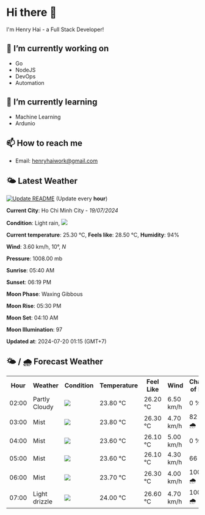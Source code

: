 # Hi there 👋

I'm Henry Hai - a Full Stack Developer!

## 🔭 I’m currently working on

- Go
- NodeJS
- DevOps
- Automation

## 🌱 I’m currently learning

- Machine Learning
- Ardunio

## 📫 How to reach me

- Email: <henryhaiwork@gmail.com>

## 🌤️ Latest Weather
[![Update README](https://github.com/henry0hai/henry0hai/actions/workflows/udpateReadme.yml/badge.svg)](https://github.com/henry0hai/henry0hai/actions/workflows/udpateReadme.yml)
(Update every **hour**)
<!-- CURRENT_WEATHER:START -->
**Current City**: Ho Chi Minh City - *19/07/2024*

**Condition**: Light rain, <img src="https://cdn.weatherapi.com/weather/64x64/night/296.png"/>

**Current temperature**: 25.30 °C, **Feels like**: 28.50 °C, **Humidity**: 94%

**Wind**: 3.60 km/h, 10°, *N*

**Pressure**: 1008.00 mb

**Sunrise**: 05:40 AM

**Sunset**: 06:19 PM

**Moon Phase**: Waxing Gibbous

**Moon Rise**: 05:30 PM

**Moon Set**: 04:10 AM

**Moon Illumination**: 97

**Updated at**: 2024-07-20 01:15 (GMT+7)<!-- CURRENT_WEATHER:END -->

## 🌤️ / 🌧️ Forecast Weather
<!-- FORECAST_WEATHER:START -->
<table>
		<tr>
			<th>Hour</th>
			<th>Weather</th>
			<th>Condition</th>
			<th>Temperature</th>
			<th>Feel Like</th>
			<th>Wind</th>
			<th>Chance of Rain</th>
		</tr>
				<tr>
					<td>02:00</td>
					<td>Partly Cloudy </td>
					<td><img src='https://cdn.weatherapi.com/weather/64x64/night/116.png'/></td>
					<td>23.80 °C</td>
					<td>26.20 °C</td>
					<td>6.50 km/h</td>
					<td>0 %</td>
				</tr>
				<tr>
					<td>03:00</td>
					<td>Mist</td>
					<td><img src='https://cdn.weatherapi.com/weather/64x64/night/143.png'/></td>
					<td>23.80 °C</td>
					<td>26.30 °C</td>
					<td>4.70 km/h</td>
					<td>82 % 🌧️</td>
				</tr>
				<tr>
					<td>04:00</td>
					<td>Mist</td>
					<td><img src='https://cdn.weatherapi.com/weather/64x64/night/143.png'/></td>
					<td>23.60 °C</td>
					<td>26.10 °C</td>
					<td>5.00 km/h</td>
					<td>0 %</td>
				</tr>
				<tr>
					<td>05:00</td>
					<td>Mist</td>
					<td><img src='https://cdn.weatherapi.com/weather/64x64/night/143.png'/></td>
					<td>23.60 °C</td>
					<td>26.10 °C</td>
					<td>4.30 km/h</td>
					<td>66 %</td>
				</tr>
				<tr>
					<td>06:00</td>
					<td>Mist</td>
					<td><img src='https://cdn.weatherapi.com/weather/64x64/day/143.png'/></td>
					<td>23.70 °C</td>
					<td>26.30 °C</td>
					<td>4.00 km/h</td>
					<td>100 % 🌧️</td>
				</tr>
				<tr>
					<td>07:00</td>
					<td>Light drizzle</td>
					<td><img src='https://cdn.weatherapi.com/weather/64x64/day/266.png'/></td>
					<td>24.00 °C</td>
					<td>26.60 °C</td>
					<td>4.70 km/h</td>
					<td>100 % 🌧️</td>
				</tr>
</table>
<!-- FORECAST_WEATHER:END -->
